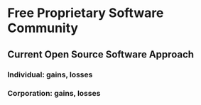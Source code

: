 # Free Proprietary Software Community

## Current Open Source Software Approach
### Individual: gains, losses

### Corporation: gains, losses


